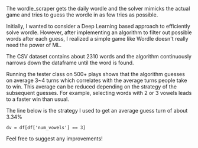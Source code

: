 The wordle_scraper gets the daily wordle and the solver mimicks the actual game and tries to guess the wordle in as few tries as possible.

Initially, I wanted to consider a Deep Learning based approach to efficiently solve wordle. However, after implementing an algorithm to filter out possible words after each guess, I realized a simple game like Wordle doesn't really need the power of ML.

The CSV dataset contains about 2310 words and the algorithm continuously narrows down the dataframe until the word is found.

Running the tester class on 500+ plays shows that the algorithm guesses on average 3~4 turns which correlates with the average turns people take to win.
This average can be reduced depending on the strategy of the subsequent guesses. For example, selecting words with 2 or 3 vowels leads to a faster win than usual.

The line below is the strategy I used to get an average guess turn of about 3.34%
```
dv = df[df['num_vowels'] == 3]
```

Feel free to suggest any improvements!

